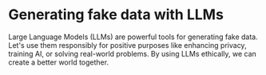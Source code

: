 # Generating fake data with LLMs

Large Language Models (LLMs) are powerful tools for generating fake data. Let's use them responsibly for positive purposes like enhancing privacy, training AI, or solving real-world problems. By using LLMs ethically, we can create a better world together.

